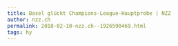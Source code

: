 ```yaml
---
title: Basel glückt Champions-League-Hauptprobe | NZZ
author: nzz.ch
permalink: 2018-02-10-nzz.ch--1926590469.html
tags: hy
---
```


